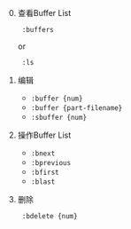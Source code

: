 ﻿0. 查看Buffer List
	
		:buffers
	or

		:ls

0. 编辑
	+ `:buffer {num}`
	+ `:buffer {part-filename}`
	+ `:sbuffer {num}`

0. 操作Buffer List
	- `:bnext`
	- `:bprevious`
	- `:bfirst`
	- `:blast`

0. 删除

		:bdelete {num}
